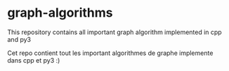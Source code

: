 # graph-algorithms
This repository contains all important graph algorithm implemented in cpp and py3

Cet repo contient tout les important algorithmes de graphe implemente dans cpp et py3
:)
